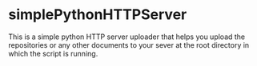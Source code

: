 # simplePythonHTTPServer
This is a simple python HTTP server uploader that helps you upload the repositories or any other documents to your sever at the root directory  in which the script is running.
